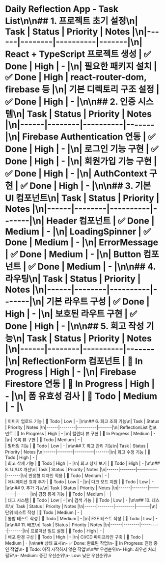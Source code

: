 # Daily Reflection App - Task List\n\n## 1. 프로젝트 초기 설정\n| Task | Status | Priority | Notes |\n|------|--------|----------|-------|\n| React + TypeScript 프로젝트 생성 | ✅ Done | High | - |\n| 필요한 패키지 설치 | ✅ Done | High | react-router-dom, firebase 등 |\n| 기본 디렉토리 구조 설정 | ✅ Done | High | - |\n\n## 2. 인증 시스템\n| Task | Status | Priority | Notes |\n|------|--------|----------|-------|\n| Firebase Authentication 연동 | ✅ Done | High | - |\n| 로그인 기능 구현 | ✅ Done | High | - |\n| 회원가입 기능 구현 | ✅ Done | High | - |\n| AuthContext 구현 | ✅ Done | High | - |\n\n## 3. 기본 UI 컴포넌트\n| Task | Status | Priority | Notes |\n|------|--------|----------|-------|\n| Header 컴포넌트 | ✅ Done | Medium | - |\n| LoadingSpinner | ✅ Done | Medium | - |\n| ErrorMessage | ✅ Done | Medium | - |\n| Button 컴포넌트 | ✅ Done | Medium | - |\n\n## 4. 라우팅\n| Task | Status | Priority | Notes |\n|------|--------|----------|-------|\n| 기본 라우트 구성 | ✅ Done | High | - |\n| 보호된 라우트 구현 | ✅ Done | High | - |\n\n## 5. 회고 작성 기능\n| Task | Status | Priority | Notes |\n|------|--------|----------|-------|\n| ReflectionForm 컴포넌트 | 🚧 In Progress | High | - |\n| Firebase Firestore 연동 | 🚧 In Progress | High | - |\n| 폼 유효성 검사 | 📝 Todo | Medium | - |\
| 이미지 업로드 기능 | 📝 Todo | Low | - |\n\n## 6. 회고 조회 기능\n| Task | Status | Priority | Notes |\n|------|--------|----------|-------|\n| ReflectionList 컴포넌트 | 🚧 In Progress | High | - |\n| 캘린더 뷰 구현 | 🚧 In Progress | Medium | - |\n| 목록 뷰 구현 | 📝 Todo | Medium | - |\
| 필터링 기능 | 📝 Todo | Low | - |\n\n## 7. 회고 관리 기능\n| Task | Status | Priority | Notes |\n|------|--------|----------|-------|\n| 회고 수정 기능 | 📝 Todo | High | - |\
| 회고 삭제 기능 | 📝 Todo | High | - |\n| 회고 상세 보기 | 📝 Todo | High | - |\n\n## 8. UI/UX 개선\n| Task | Status | Priority | Notes |\n|------|--------|----------|-------|\n| 반응형 디자인 적용 | 📝 Todo | Medium | - |\
| 애니메이션 효과 추가 | 📝 Todo | Low | - |\n| 다크 모드 지원 | 📝 Todo | Low | - |\n\n## 9. 추가 기능\n| Task | Status | Priority | Notes |\n|------|--------|----------|-------|\n| 감정 통계 기능 | 📝 Todo | Medium | - |\
| 태그 시스템 | 📝 Todo | Low | - |\n| 검색 기능 | 📝 Todo | Low | - |\n\n## 10. 테스트\n| Task | Status | Priority | Notes |\n|------|--------|----------|-------|\n| 단위 테스트 작성 | 📝 Todo | Medium | - |\
| 통합 테스트 작성 | 📝 Todo | Medium | - |\n| E2E 테스트 작성 | 📝 Todo | Low | - |\n\n## 11. 배포\n| Task | Status | Priority | Notes |\n|------|--------|----------|-------|\n| 프로덕션 빌드 설정 | 📝 Todo | High | - |\
| 배포 환경 구성 | 📝 Todo | High | - |\n| CI/CD 파이프라인 구축 | 📝 Todo | Medium | - |\n\n## 상태 표시\n- ✅ Done: 완료된 작업\n- 🚧 In Progress: 진행 중인 작업\n- 📝 Todo: 아직 시작하지 않은 작업\n\n## 우선순위\n- High: 최우선 처리 필요\n- Medium: 중간 우선순위\n- Low: 낮은 우선순위\n